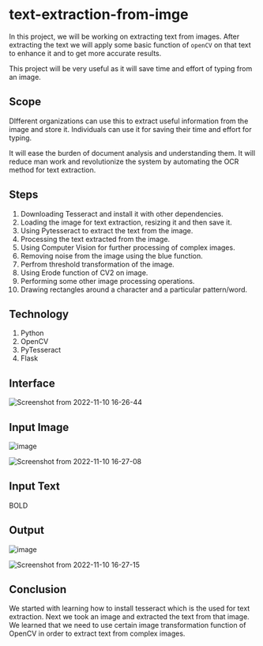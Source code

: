 # text-extraction-from-imge
In this project, we will be working on extracting text from images. After extracting the text we will apply some basic function of `openCV` on that text to enhance it and to get more accurate results. 

This project will be very useful as it will save time and effort of typing from an image.
## Scope
DIfferent organizations can use this to extract useful information from the image and store it. Individuals can use it for saving their time and effort for typing. 

It will ease the burden of document analysis and understanding them. It will reduce man work and revolutionize the system by automating the OCR method for text extraction. 

## Steps
1. Downloading Tesseract and install it with other dependencies. 
2. Loading the image for text extraction, resizing it and then save it.
3. Using Pytesseract to extract the text from the image.
4. Processing the text extracted from the image.
5. Using Computer Vision for further processing of complex images.
6. Removing noise from the image using the blue function.
7. Perfrom threshold transformation of the image.
8. Using Erode function of CV2 on image.
9. Performing some other image processing operations.
10. Drawing rectangles around a character and a particular pattern/word.

## Technology
1. Python
2. OpenCV
3. PyTesseract
4. Flask

## Interface
![Screenshot from 2022-11-10 16-26-44](https://user-images.githubusercontent.com/50231750/201104034-c272d398-73f4-479d-af09-089c071f6732.png)

## Input Image
![image](https://user-images.githubusercontent.com/50231750/201101159-820c11f4-389b-4098-994c-f17b742833bf.png)

![Screenshot from 2022-11-10 16-27-08](https://user-images.githubusercontent.com/50231750/201104130-5efb8683-44f6-4801-b88c-f46b419179a8.png)


## Input Text
BOLD

## Output
![image](https://user-images.githubusercontent.com/50231750/201101645-14a4c738-4a1b-4177-a84d-191263a3b677.png)

![Screenshot from 2022-11-10 16-27-15](https://user-images.githubusercontent.com/50231750/201104231-bf0623b2-1cb3-4128-8b40-67f96c87e5cb.png)


## Conclusion
We started with learning how to install tesseract which is the used for text extraction. Next we took an image and extracted the text from that image. We learned that we need to use certain image transformation function of OpenCV in order to extract text from complex images.
